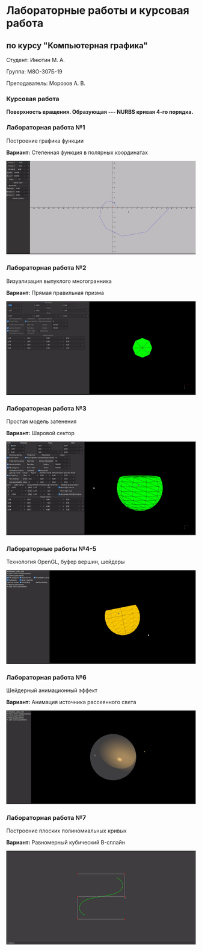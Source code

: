 # Лабораторные работы и курсовая работа

## по курсу "Компьютерная графика"

Студент: Инютин М. А.

Группа: М8О-307Б-19

Преподаватель: Морозов А. В.


### Курсовая работа

**Поверхность вращения. Образующая --- NURBS кривая 4-го порядка.**

<!-- ![cw1](./resources/cw1.gif) -->

<!-- ![cw2](./resources/cw2.gif) -->

### Лабораторная работа №1

Построение графика функции

**Вариант:** Степенная функция в полярных координатах

![lab1](./resources/lab1.gif)

### Лабораторная работа №2

Визуализация выпуклого многогранника

**Вариант:** Прямая правильная призма

![lab2](./resources/lab2.gif)

### Лабораторная работа №3

Простая модель затенения

**Вариант:** Шаровой сектор

![lab3](./resources/lab3.gif)

### Лабораторные работы №4-5

Технология OpenGL, буфер вершин, шейдеры

![lab4](./resources/lab4.gif)

### Лабораторная работа №6

Шейдерный анимационный эффект

**Вариант:** Анимация источника рассеянного света

![lab6](./resources/lab6.gif)

### Лабораторная работа №7

Построение плоских полиномиальных кривых

**Вариант:** Равномерный кубический B-сплайн

![lab7](./resources/lab7.gif)
